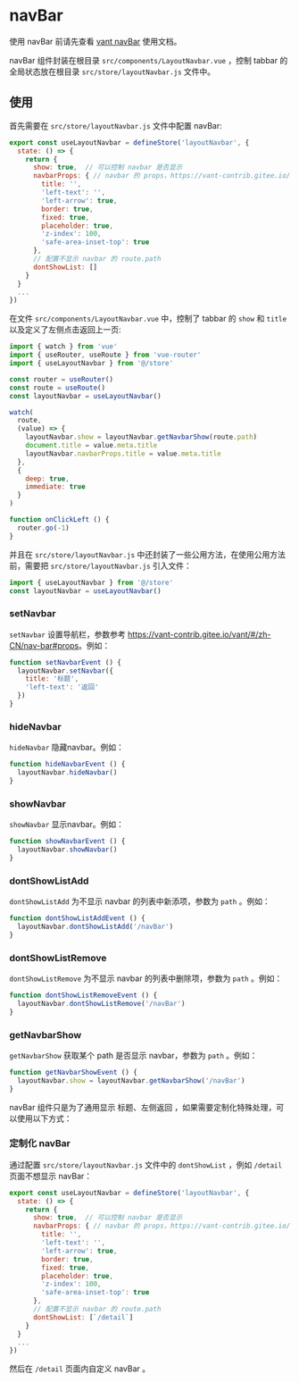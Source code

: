 # navBar

使用 navBar 前请先查看 [vant navBar](https://vant-contrib.gitee.io/vant/#/zh-CN/nav-bar) 使用文档。

navBar 组件封装在根目录 `src/components/LayoutNavbar.vue` ，控制 tabbar 的全局状态放在根目录 `src/store/layoutNavbar.js` 文件中。

## 使用

首先需要在 `src/store/layoutNavbar.js` 文件中配置 navBar:

```js
export const useLayoutNavbar = defineStore('layoutNavbar', {
  state: () => {
    return {
      show: true,  // 可以控制 navbar 是否显示
      navbarProps: { // navbar 的 props，https://vant-contrib.gitee.io/vant/#/zh-CN/nav-bar#props
        title: '',
        'left-text': '',
        'left-arrow': true,
        border: true,
        fixed: true,
        placeholder: true,
        'z-index': 100,
        'safe-area-inset-top': true
      },
      // 配置不显示 navbar 的 route.path
      dontShowList: []
    }
  }
  ...
})
```

在文件 `src/components/LayoutNavbar.vue` 中，控制了 tabbar 的 `show` 和 `title` 以及定义了左侧点击返回上一页:

```js
import { watch } from 'vue'
import { useRouter, useRoute } from 'vue-router'
import { useLayoutNavbar } from '@/store'

const router = useRouter()
const route = useRoute()
const layoutNavbar = useLayoutNavbar()

watch(
  route,
  (value) => {
    layoutNavbar.show = layoutNavbar.getNavbarShow(route.path)
    document.title = value.meta.title
    layoutNavbar.navbarProps.title = value.meta.title
  },
  {
    deep: true,
    immediate: true
  }
)

function onClickLeft () {
  router.go(-1)
}
```

并且在 `src/store/layoutNavbar.js` 中还封装了一些公用方法，在使用公用方法前，需要把 `src/store/layoutNavbar.js` 引入文件：

```js
import { useLayoutNavbar } from '@/store'
const layoutNavbar = useLayoutNavbar()
```

### setNavbar

`setNavbar` 设置导航栏，参数参考 <https://vant-contrib.gitee.io/vant/#/zh-CN/nav-bar#props>。例如：

```js
function setNavbarEvent () {
  layoutNavbar.setNavbar({
    title: '标题',
    'left-text': '返回'
  })
}
```

### hideNavbar

`hideNavbar` 隐藏navbar。例如：

```js
function hideNavbarEvent () {
  layoutNavbar.hideNavbar()
}
```

### showNavbar

`showNavbar` 显示navbar。例如：

```js
function showNavbarEvent () {
  layoutNavbar.showNavbar()
}
```

### dontShowListAdd

`dontShowListAdd` 为不显示 navbar 的列表中新添项，参数为 `path` 。例如：

```js
function dontShowListAddEvent () {
  layoutNavbar.dontShowListAdd('/navBar')
}
```

### dontShowListRemove

`dontShowListRemove` 为不显示 navbar 的列表中删除项，参数为 `path` 。例如：

```js
function dontShowListRemoveEvent () {
  layoutNavbar.dontShowListRemove('/navBar')
}
```

### getNavbarShow

`getNavbarShow` 获取某个 path 是否显示 navbar，参数为 `path` 。例如：

```js
function getNavbarShowEvent () {
  layoutNavbar.show = layoutNavbar.getNavbarShow('/navBar')
}
```

navBar 组件只是为了通用显示 标题、左侧返回 ，如果需要定制化特殊处理，可以使用以下方式：

### 定制化 navBar

通过配置 `src/store/layoutNavbar.js` 文件中的 `dontShowList` ，例如 `/detail` 页面不想显示 navBar：

```js
export const useLayoutNavbar = defineStore('layoutNavbar', {
  state: () => {
    return {
      show: true,  // 可以控制 navbar 是否显示
      navbarProps: { // navbar 的 props，https://vant-contrib.gitee.io/vant/#/zh-CN/nav-bar#props
        title: '',
        'left-text': '',
        'left-arrow': true,
        border: true,
        fixed: true,
        placeholder: true,
        'z-index': 100,
        'safe-area-inset-top': true
      },
      // 配置不显示 navbar 的 route.path
      dontShowList: [`/detail`]
    }
  }
  ...
})
```

然后在 `/detail` 页面内自定义 navBar 。